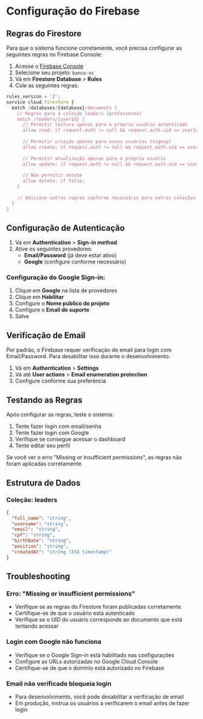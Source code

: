 # Configuração do Firebase

## Regras do Firestore

Para que o sistema funcione corretamente, você precisa configurar as seguintes regras no Firebase Console:

1. Acesse o [Firebase Console](https://console.firebase.google.com/)
2. Selecione seu projeto: `banco-vc`
3. Vá em **Firestore Database** > **Rules**
4. Cole as seguintes regras:

```javascript
rules_version = '2';
service cloud.firestore {
  match /databases/{database}/documents {
    // Regras para a coleção leaders (professores)
    match /leaders/{userId} {
      // Permitir leitura apenas para o próprio usuário autenticado
      allow read: if request.auth != null && request.auth.uid == userId;
      
      // Permitir criação apenas para novos usuários (signup)
      allow create: if request.auth != null && request.auth.uid == userId;
      
      // Permitir atualização apenas para o próprio usuário
      allow update: if request.auth != null && request.auth.uid == userId;
      
      // Não permitir delete
      allow delete: if false;
    }
    
    // Adicione outras regras conforme necessário para outras coleções
  }
}
```

## Configuração de Autenticação

1. Vá em **Authentication** > **Sign-in method**
2. Ative os seguintes provedores:
   - **Email/Password** (já deve estar ativo)
   - **Google** (configure conforme necessário)

### Configuração do Google Sign-in:

1. Clique em **Google** na lista de provedores
2. Clique em **Habilitar**
3. Configure o **Nome público do projeto**
4. Configure o **Email de suporte**
5. Salve

## Verificação de Email

Por padrão, o Firebase requer verificação de email para login com Email/Password. Para desabilitar isso durante o desenvolvimento:

1. Vá em **Authentication** > **Settings**
2. Vá até **User actions** > **Email enumeration protection**
3. Configure conforme sua preferência

## Testando as Regras

Após configurar as regras, teste o sistema:

1. Tente fazer login com email/senha
2. Tente fazer login com Google
3. Verifique se consegue acessar o dashboard
4. Tente editar seu perfil

Se você ver o erro "Missing or insufficient permissions", as regras não foram aplicadas corretamente.

## Estrutura de Dados

### Coleção: leaders

```json
{
  "full_name": "string",
  "username": "string", 
  "email": "string",
  "cpf": "string",
  "birthDate": "string",
  "position": "string",
  "createdAt": "string (ISO timestamp)"
}
```

## Troubleshooting

### Erro: "Missing or insufficient permissions"

- Verifique se as regras do Firestore foram publicadas corretamente
- Certifique-se de que o usuário está autenticado
- Verifique se o UID do usuário corresponde ao documento que está tentando acessar

### Login com Google não funciona

- Verifique se o Google Sign-in está habilitado nas configurações
- Configure as URLs autorizadas no Google Cloud Console
- Certifique-se de que o domínio está autorizado no Firebase

### Email não verificado bloqueia login

- Para desenvolvimento, você pode desabilitar a verificação de email
- Em produção, instrua os usuários a verificarem o email antes de fazer login

